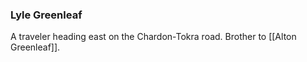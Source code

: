 ### Lyle Greenleaf

A traveler heading east on the Chardon-Tokra road. Brother to [[Alton Greenleaf]].

